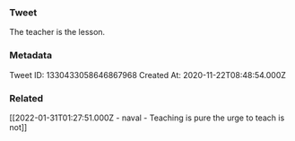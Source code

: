 ### Tweet
The teacher is the lesson.

### Metadata
Tweet ID: 1330433058646867968
Created At: 2020-11-22T08:48:54.000Z

### Related
[[2022-01-31T01:27:51.000Z - naval - Teaching is pure the urge to teach is not]]

